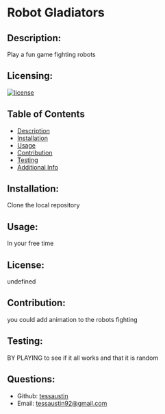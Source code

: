 # Robot Gladiators

## Description:
Play a fun game fighting robots

## Licensing:
[![license](https://img.shields.io/badge/license-undefined-blue)](https://shields.io)
## Table of Contents 
* [Description](#description)
* [Installation](#installation)
* [Usage](#usage)
* [Contribution](#contribute)
* [Testing](#tests)
* [Additional Info](#additional-info)

## Installation:
Clone the local repository

## Usage:
In your free time 

## License:
undefined

## Contribution:
you could add animation to the robots fighting

## Testing:
BY PLAYING to see if it all works and that it is random

## Questions:
- Github: [tessaustin](https://github.com/tessaustin)
- Email: tessaustin92@gmail.com 